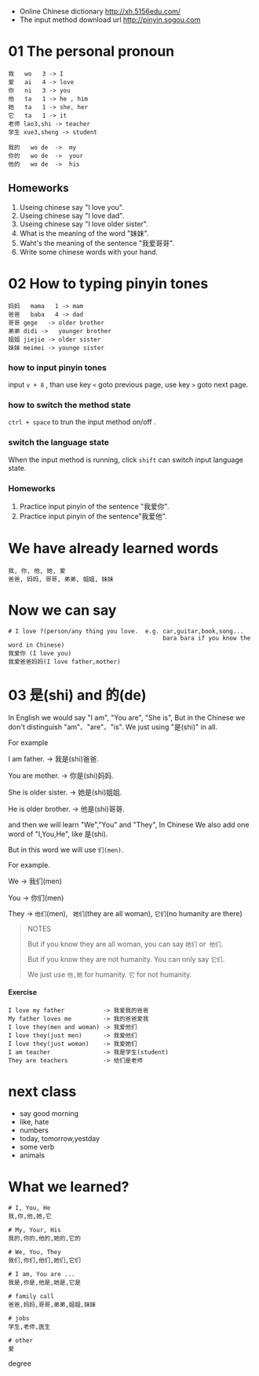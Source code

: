 * Online Chinese dictionary http://xh.5156edu.com/
* The input method download url http://pinyin.sogou.com



# 01 The personal pronoun

```
我   wo   3 -> I
爱   ai   4 -> love
你   ni   3 -> you
他   ta   1 -> he , him
她   ta   1 -> she, her
它   ta   1 -> it
老师 lao3,shi -> teacher
学生 xue3,sheng -> student

我的   wo de  ->  my
你的   wo de  ->  your
他的   wo de  ->  his
```



## Homeworks

1. Useing chinese say "I love you".
2. Useing chinese say "I love dad".
3. Useing chinese say "I love older sister".
4. What is the meaning of the word "妹妹".
5. Waht's the meaning of the sentence "我爱哥哥".
6. Write some chinese words with your hand.





# 02 How to typing pinyin tones

```
妈妈   mama   1 -> mam
爸爸   baba   4 -> dad
哥哥 gege   -> older brother
弟弟 didi ->   younger brother
姐姐 jiejie -> older sister
妹妹 meimei -> younge sister
```



### how to input pinyin tones

input `v + 8`  ,  than use key `<` goto previous page, use key `>` goto next page.

### how to switch the method state 

`ctrl + space` to trun the input method on/off .

### switch the language state 

When the input method is running, click `shift` can switch input language state.



### Homeworks

1. Practice input pinyin of the sentence "我爱你".
2. Practice input pinyin of the sentence"我爱他".







# We have already learned words

```
我, 你, 他, 她, 爱
爸爸, 妈妈, 哥哥, 弟弟, 姐姐, 妹妹
```



# Now we can say

```
# I love ?(person/any thing you love.  e.g. car,guitar,book,song...
											bara bara if you know the word in Chinese)
我爱你 (I love you)
我爱爸爸妈妈(I love father,mother)

```





# 03 是(shi) and 的(de) 

In English we would say "I am", "You are", "She is", But in the Chinese we don't distinguish "am"、"are"、"is". We just using "是(shi)" in all.

For example

I am father.   ->   我是(shi)爸爸.

You are mother.   ->   你是(shi)妈妈.

She is older sister.   ->   她是(shi)姐姐.

He is older brother.   ->   他是(shi)哥哥.



and then we will learn "We","You" and "They", In Chinese We also add one word of "I,You,He", like 是(shi).

But in this word we will use `们(men)`.

For example.

We    -> 我们(men)

You   -> 你们(men)

They -> `他们`(men), ` 她们`(they are all woman),  `它们`(no humanity are there)



> NOTES
>
>  But if you know they are all woman, you can say `她们` or` 他们`.
>
>  But if you know they are not humanity. You can only say `它们`.
>
> We just use `他,她` for humanity. `它` for not humanity.

 

#### Exercise

```
I love my father           -> 我爱我的爸爸
My father loves me         -> 我的爸爸爱我
I love they(men and woman) -> 我爱他们
I love they(just men)      -> 我爱他们
I love they(just woman)    -> 我爱她们
I am teacher               -> 我是学生(student)
They are teachers          -> 他们是老师
```





# next class

* say good morning
* like, hate
* numbers
* today, tomorrow,yestday
* some verb
* animals






# What we learned?

```
# I, You, He
我,你,他,她,它

# My, Your, His
我的,你的,他的,她的,它的

# We, You, They
我们,你们,他们,她们,它们

# I am, You are ...
我是,你是,他是,她是,它是

# family call
爸爸,妈妈,哥哥,弟弟,姐姐,妹妹

# jobs
学生,老师,医生

# other
爱
```



degree
